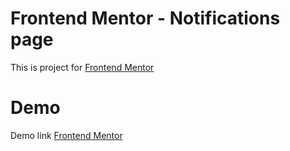 # Frontend Mentor - Notifications page
This is project for [Frontend Mentor](https://www.frontendmentor.io) 
# Demo
Demo link [Frontend Mentor](https://www.frontendmentor.io) 